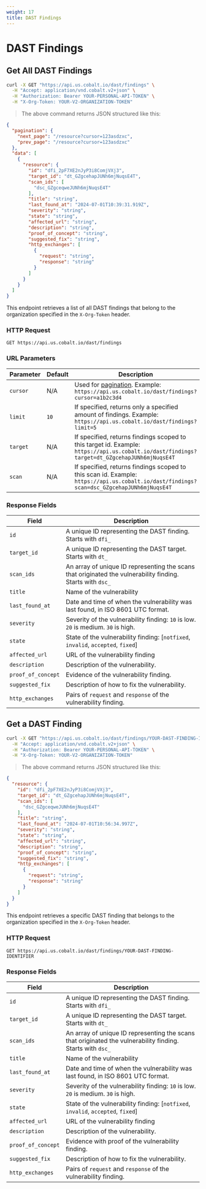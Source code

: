 ```yaml
---
weight: 17
title: DAST Findings
---
```


# DAST Findings

## Get All DAST Findings

```sh
curl -X GET "https://api.us.cobalt.io/dast/findings" \
  -H "Accept: application/vnd.cobalt.v2+json" \
  -H "Authorization: Bearer YOUR-PERSONAL-API-TOKEN" \
  -H "X-Org-Token: YOUR-V2-ORGANIZATION-TOKEN"
```

> The above command returns JSON structured like this:

```json
{
  "pagination": {
    "next_page": "/resource?cursor=123asdzxc",
    "prev_page": "/resource?cursor=123asdzxc"
  },
  "data": [
    {
      "resource": {
        "id": "dfi_2pF7XE2nJyP3i8ComjVXj3",
        "target_id": "dt_GZgcehapJUNh6mjNuqsE4T",
        "scan_ids": [
          "dsc_GZgceqweJUNh6mjNuqsE4T"
        ],
        "title": "string",
        "last_found_at": "2024-07-01T10:39:31.919Z",
        "severity": "string",
        "state": "string",
        "affected_url": "string",
        "description": "string",
        "proof_of_concept": "string",
        "suggested_fix": "string",
        "http_exchanges": [
          {
            "request": "string",
            "response": "string"
          }
        ]
      }
    }
  ]
}
```

This endpoint retrieves a list of all DAST findings that belong to the organization specified in the `X-Org-Token` header.

### HTTP Request

`GET https://api.us.cobalt.io/dast/findings`

### URL Parameters

| Parameter | Default | Description |
|-------------|---------|-----------------------|
| `cursor`   | N/A     | Used for [pagination](./#pagination). Example: `https://api.us.cobalt.io/dast/findings?cursor=a1b2c3d4` |
| `limit`    | `10`    | If specified, returns only a specified amount of findings. Example: `https://api.us.cobalt.io/dast/findings?limit=5` |
| `target`   | N/A     | If specified, returns findings scoped to this target id. Example: `https://api.us.cobalt.io/dast/findings?target=dt_GZgcehapJUNh6mjNuqsE4T` |
| `scan`     | N/A     | If specified, returns findings scoped to this scan id. Example: `https://api.us.cobalt.io/dast/findings?scan=dsc_GZgcehapJUNh6mjNuqsE4T` |

### Response Fields

| Field           | Description                                                                         |
|-----------------|-------------------------------------------------------------------------------------|
| `id`                | A unique ID representing the DAST finding. Starts with `dfi_` |
| `target_id`         | A unique ID representing the DAST target. Starts with `dt_` |
| `scan_ids`          | An array of unique ID representing the scans that originated the vulnerability finding. Starts with `dsc_` |
| `title`             | Name of the vulnerability |
| `last_found_at`     | Date and time of when the vulnerability was last found, in ISO 8601 UTC format. |
| `severity`          | Severity of the vulnerability finding: `10` is low. `20` is medium. `30` is high. |
| `state`             | State of the vulnerability finding: [`notfixed`, `invalid`, `accepted`, `fixed`] |
| `affected_url`      | URL of the vulnerability finding |
| `description`       | Description of the vulnerability. |
| `proof_of_concept`  | Evidence of the vulnerability finding. |
| `suggested_fix`     | Description of how to fix the vulnerability. |
| `http_exchanges`    | Pairs of `request` and `response` of the vulnerability finding. |

## Get a DAST Finding

```sh
curl -X GET "https://api.us.cobalt.io/dast/findings/YOUR-DAST-FINDING-IDENTIFIER" \
  -H "Accept: application/vnd.cobalt.v2+json" \
  -H "Authorization: Bearer YOUR-PERSONAL-API-TOKEN" \
  -H "X-Org-Token: YOUR-V2-ORGANIZATION-TOKEN"
```

> The above command returns JSON structured like this:

```json
{
  "resource": {
    "id": "dfi_2pF7XE2nJyP3i8ComjVXj3",
    "target_id": "dt_GZgcehapJUNh6mjNuqsE4T",
    "scan_ids": [
      "dsc_GZgceqweJUNh6mjNuqsE4T"
    ],
    "title": "string",
    "last_found_at": "2024-07-01T10:56:34.997Z",
    "severity": "string",
    "state": "string",
    "affected_url": "string",
    "description": "string",
    "proof_of_concept": "string",
    "suggested_fix": "string",
    "http_exchanges": [
      {
        "request": "string",
        "response": "string"
      }
    ]
  }
}
```

This endpoint retrieves a specific DAST finding that belongs to the organization specified in the `X-Org-Token` header.

### HTTP Request

`GET https://api.us.cobalt.io/dast/findings/YOUR-DAST-FINDING-IDENTIFIER`

### Response Fields

| Field           | Description                                                                         |
|-----------------|-------------------------------------------------------------------------------------|
| `id`                | A unique ID representing the DAST finding. Starts with `dfi_` |
| `target_id`         | A unique ID representing the DAST target. Starts with `dt_` |
| `scan_ids`          | An array of unique ID representing the scans that originated the vulnerability finding. Starts with `dsc_` |
| `title`             | Name of the vulnerability |
| `last_found_at`     | Date and time of when the vulnerability was last found, in ISO 8601 UTC format. |
| `severity`          | Severity of the vulnerability finding: `10` is low. `20` is medium. `30` is high. |
| `state`             | State of the vulnerability finding: [`notfixed`, `invalid`, `accepted`, `fixed`] |
| `affected_url`      | URL of the vulnerability finding |
| `description`       | Description of the vulnerability. |
| `proof_of_concept`  | Evidence with proof of the vulnerability finding. |
| `suggested_fix`     | Description of how to fix the vulnerability. |
| `http_exchanges`    | Pairs of `request` and `response` of the vulnerability finding. |
